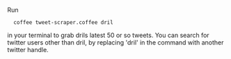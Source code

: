 Run

```
  coffee tweet-scraper.coffee dril
```

in your terminal to grab drils latest 50 or so tweets. You can search for twitter users other than dril, by replacing 'dril' in the command with another twitter handle.